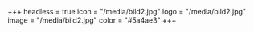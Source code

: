 +++
headless = true
icon = "/media/bild2.jpg"
logo = "/media/bild2.jpg"
image = "/media/bild2.jpg"
color = "#5a4ae3"
+++
